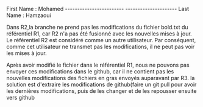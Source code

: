 First Name : Mohamed    ------------------------ ---------------------    Last Name : Hamzaoui


Dans R2,la branche ne prend pas les modifications du fichier bold.txt du référentiel R1, car R2 n'a pas 
été fusionné avec les nouvelles mises à jour. Le référentiel R2 est considéré comme un autre utilisateur.
Par conséquent, comme cet utilisateur ne transmet pas les modifications, il ne peut pas voir les mises à jour.


Après avoir modifié le fichier dans le référentiel R1, nous ne pouvons pas envoyer ces modifications dans le github,
car il ne contient pas les nouvelles modifications des fichiers en gras envoyés auparavant par R3.
la solution est d'extraire les modifications de github(faire un git pull pour avoir les dernières modifications, puis de les changer et de les repousser ensuite vers github
